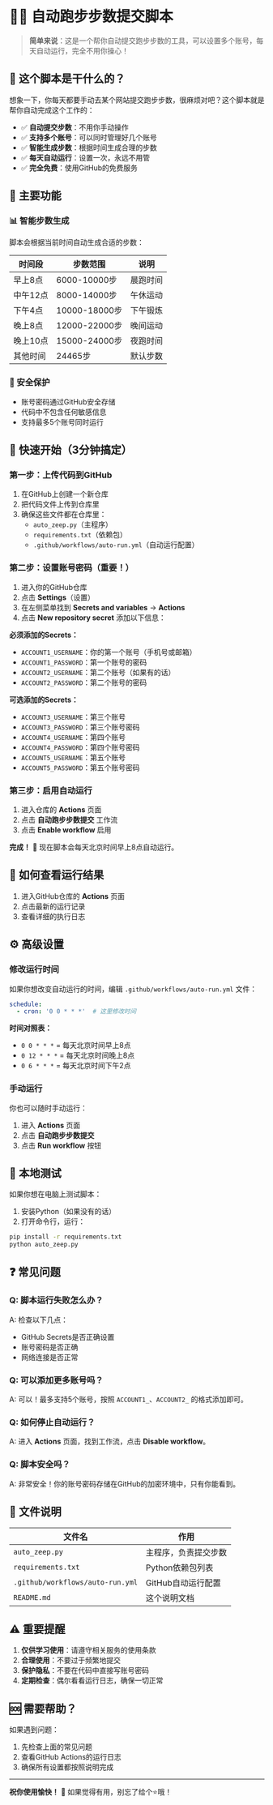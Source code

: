 # 🏃‍♂️ 自动跑步步数提交脚本

> **简单来说**：这是一个帮你自动提交跑步步数的工具，可以设置多个账号，每天自动运行，完全不用你操心！

## 🤔 这个脚本是干什么的？

想象一下，你每天都要手动去某个网站提交跑步步数，很麻烦对吧？这个脚本就是帮你自动完成这个工作的：

- ✅ **自动提交步数**：不用你手动操作
- ✅ **支持多个账号**：可以同时管理好几个账号
- ✅ **智能生成步数**：根据时间生成合理的步数
- ✅ **每天自动运行**：设置一次，永远不用管
- ✅ **完全免费**：使用GitHub的免费服务

## 🎯 主要功能

### 📊 智能步数生成
脚本会根据当前时间自动生成合适的步数：

| 时间段 | 步数范围 | 说明 |
|--------|----------|------|
| 早上8点 | 6000-10000步 | 晨跑时间 |
| 中午12点 | 8000-14000步 | 午休运动 |
| 下午4点 | 10000-18000步 | 下午锻炼 |
| 晚上8点 | 12000-22000步 | 晚间运动 |
| 晚上10点 | 15000-24000步 | 夜跑时间 |
| 其他时间 | 24465步 | 默认步数 |

### 🔐 安全保护
- 账号密码通过GitHub安全存储
- 代码中不包含任何敏感信息
- 支持最多5个账号同时运行

## 🚀 快速开始（3分钟搞定）

### 第一步：上传代码到GitHub

1. 在GitHub上创建一个新仓库
2. 把代码文件上传到仓库里
3. 确保这些文件都在仓库里：
   - `auto_zeep.py`（主程序）
   - `requirements.txt`（依赖包）
   - `.github/workflows/auto-run.yml`（自动运行配置）

### 第二步：设置账号密码（重要！）

1. 进入你的GitHub仓库
2. 点击 **Settings**（设置）
3. 在左侧菜单找到 **Secrets and variables** → **Actions**
4. 点击 **New repository secret** 添加以下信息：

**必须添加的Secrets：**
- `ACCOUNT1_USERNAME`：你的第一个账号（手机号或邮箱）
- `ACCOUNT1_PASSWORD`：第一个账号的密码
- `ACCOUNT2_USERNAME`：第二个账号（如果有的话）
- `ACCOUNT2_PASSWORD`：第二个账号的密码

**可选添加的Secrets：**
- `ACCOUNT3_USERNAME`：第三个账号
- `ACCOUNT3_PASSWORD`：第三个账号密码
- `ACCOUNT4_USERNAME`：第四个账号
- `ACCOUNT4_PASSWORD`：第四个账号密码
- `ACCOUNT5_USERNAME`：第五个账号
- `ACCOUNT5_PASSWORD`：第五个账号密码

### 第三步：启用自动运行

1. 进入仓库的 **Actions** 页面
2. 点击 **自动跑步步数提交** 工作流
3. 点击 **Enable workflow** 启用

**完成！** 🎉 现在脚本会每天北京时间早上8点自动运行。

## 📱 如何查看运行结果

1. 进入GitHub仓库的 **Actions** 页面
2. 点击最新的运行记录
3. 查看详细的执行日志

## ⚙️ 高级设置

### 修改运行时间

如果你想改变自动运行的时间，编辑 `.github/workflows/auto-run.yml` 文件：

```yaml
schedule:
  - cron: '0 0 * * *'  # 这里修改时间
```

**时间对照表：**
- `0 0 * * *` = 每天北京时间早上8点
- `0 12 * * *` = 每天北京时间晚上8点
- `0 6 * * *` = 每天北京时间下午2点

### 手动运行

你也可以随时手动运行：
1. 进入 **Actions** 页面
2. 点击 **自动跑步步数提交**
3. 点击 **Run workflow** 按钮

## 🔧 本地测试

如果你想在电脑上测试脚本：

1. 安装Python（如果没有的话）
2. 打开命令行，运行：
```bash
pip install -r requirements.txt
python auto_zeep.py
```

## ❓ 常见问题

### Q: 脚本运行失败怎么办？
A: 检查以下几点：
- GitHub Secrets是否正确设置
- 账号密码是否正确
- 网络连接是否正常

### Q: 可以添加更多账号吗？
A: 可以！最多支持5个账号，按照 `ACCOUNT1_`、`ACCOUNT2_` 的格式添加即可。

### Q: 如何停止自动运行？
A: 进入 **Actions** 页面，找到工作流，点击 **Disable workflow**。

### Q: 脚本安全吗？
A: 非常安全！你的账号密码存储在GitHub的加密环境中，只有你能看到。

## 📁 文件说明

| 文件名 | 作用 |
|--------|------|
| `auto_zeep.py` | 主程序，负责提交步数 |
| `requirements.txt` | Python依赖包列表 |
| `.github/workflows/auto-run.yml` | GitHub自动运行配置 |
| `README.md` | 这个说明文档 |

## ⚠️ 重要提醒

1. **仅供学习使用**：请遵守相关服务的使用条款
2. **合理使用**：不要过于频繁地提交
3. **保护隐私**：不要在代码中直接写账号密码
4. **定期检查**：偶尔看看运行日志，确保一切正常

## 🆘 需要帮助？

如果遇到问题：
1. 先检查上面的常见问题
2. 查看GitHub Actions的运行日志
3. 确保所有设置都按照说明完成

---

**祝你使用愉快！** 🎉 如果觉得有用，别忘了给个⭐️哦！

